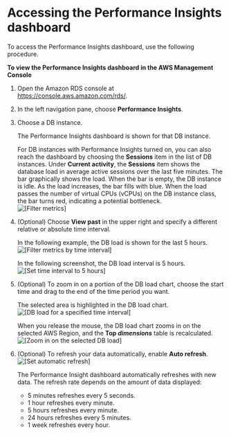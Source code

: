 # Accessing the Performance Insights dashboard<a name="USER_PerfInsights.UsingDashboard.Opening"></a>

To access the Performance Insights dashboard, use the following procedure\.

**To view the Performance Insights dashboard in the AWS Management Console**

1. Open the Amazon RDS console at [https://console\.aws\.amazon\.com/rds/](https://console.aws.amazon.com/rds/)\.

1. In the left navigation pane, choose **Performance Insights**\.

1. Choose a DB instance\. 

   The Performance Insights dashboard is shown for that DB instance\.

   For DB instances with Performance Insights turned on, you can also reach the dashboard by choosing the **Sessions** item in the list of DB instances\. Under **Current activity**, the **Sessions** item shows the database load in average active sessions over the last five minutes\. The bar graphically shows the load\. When the bar is empty, the DB instance is idle\. As the load increases, the bar fills with blue\. When the load passes the number of virtual CPUs \(vCPUs\) on the DB instance class, the bar turns red, indicating a potential bottleneck\.  
![\[Filter metrics\]](http://docs.aws.amazon.com/AmazonRDS/latest/AuroraUserGuide/./images/perf_insights_0a.png)

1. \(Optional\) Choose **View past** in the upper right and specify a different relative or absolute time interval\.

   In the following example, the DB load is shown for the last 5 hours\.  
![\[Filter metrics by time interval\]](http://docs.aws.amazon.com/AmazonRDS/latest/AuroraUserGuide/./images/perf_insights_0c.png)

   In the following screenshot, the DB load interval is 5 hours\.  
![\[Set time interval to 5 hours\]](http://docs.aws.amazon.com/AmazonRDS/latest/AuroraUserGuide/./images/perf_insights_1.png)

1. \(Optional\) To zoom in on a portion of the DB load chart, choose the start time and drag to the end of the time period you want\. 

   The selected area is highlighted in the DB load chart\.  
![\[DB load for a specified time interval\]](http://docs.aws.amazon.com/AmazonRDS/latest/AuroraUserGuide/./images/perf_insights_zoom_in.png)

   When you release the mouse, the DB load chart zooms in on the selected AWS Region, and the **Top *dimensions*** table is recalculated\.  
![\[Zoom in on the selected DB load\]](http://docs.aws.amazon.com/AmazonRDS/latest/AuroraUserGuide/./images/perf_insights_zoom_in_b.png)

1. \(Optional\) To refresh your data automatically, enable **Auto refresh**\.  
![\[Set automatic refresh\]](http://docs.aws.amazon.com/AmazonRDS/latest/AuroraUserGuide/./images/perf_insights_1b.png)

   The Performance Insight dashboard automatically refreshes with new data\. The refresh rate depends on the amount of data displayed: 
   + 5 minutes refreshes every 5 seconds\.
   + 1 hour refreshes every minute\.
   + 5 hours refreshes every minute\.
   + 24 hours refreshes every 5 minutes\.
   + 1 week refreshes every hour\.